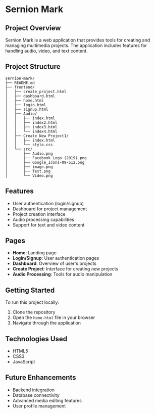 # Sernion Mark

## Project Overview

Sernion Mark is a web application that provides tools for creating and managing multimedia projects. The application includes features for handling audio, video, and text content.

## Project Structure

```
sernion-mark/
├── README.md
├── frontend/
│   ├── create_project.html
│   ├── dashboard.html
│   ├── home.html
│   ├── login.html
│   ├── signup.html
│   ├── Audio/
│   │   ├── index.html
│   │   ├── index2.html
│   │   ├── index3.html
│   │   └── index4.html
│   ├── Create New Project1/
│   │   ├── index.html
│   │   └── style.css
│   └── src/
│       ├── Audio.png
│       ├── Facebook_Logo_(2019).png
│       ├── Google_Icons-09-512.png
│       ├── image.png
│       ├── Text.png
│       └── Video.png
```

## Features

- User authentication (login/signup)
- Dashboard for project management
- Project creation interface
- Audio processing capabilities
- Support for text and video content

## Pages

- **Home**: Landing page
- **Login/Signup**: User authentication pages
- **Dashboard**: Overview of user's projects
- **Create Project**: Interface for creating new projects
- **Audio Processing**: Tools for audio manipulation

## Getting Started

To run this project locally:

1. Clone the repository
2. Open the `home.html` file in your browser
3. Navigate through the application

## Technologies Used

- HTML5
- CSS3
- JavaScript

## Future Enhancements

- Backend integration
- Database connectivity
- Advanced media editing features
- User profile management
